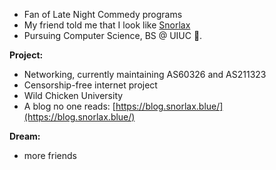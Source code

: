 - Fan of Late Night Commedy programs
- My friend told me that I look like [Snorlax](https://en.wikipedia.org/wiki/Snorlax)
- Pursuing Computer Science, BS @ UIUC 🌽. 

**Project:**
- Networking, currently maintaining AS60326 and AS211323
- Censorship-free internet project
- Wild Chicken University
- A blog no one reads: [https://blog.snorlax.blue/](https://blog.snorlax.blue/)

**Dream:**
- more friends
